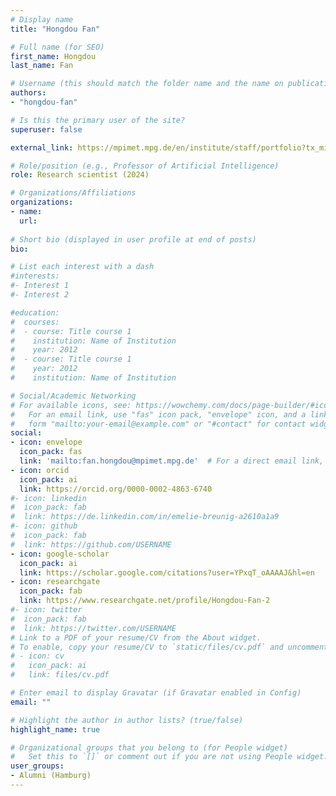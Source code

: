 ```yaml
---
# Display name
title: "Hongdou Fan"

# Full name (for SEO)
first_name: Hongdou
last_name: Fan

# Username (this should match the folder name and the name on publications)
authors:
- "hongdou-fan"

# Is this the primary user of the site?
superuser: false

external_link: https://mpimet.mpg.de/en/institute/staff/portfolio?tx_mitarbeiterverwaltung_mitarbeiterliste%5Baction%5D=show&tx_mitarbeiterverwaltung_mitarbeiterliste%5Bcontroller%5D=Mitarbeiter&tx_mitarbeiterverwaltung_mitarbeiterliste%5Bmitarbeiter%5D=673&cHash=ad0fedf6aebb84c2ae857695334cc68d

# Role/position (e.g., Professor of Artificial Intelligence)
role: Research scientist (2024)

# Organizations/Affiliations
organizations:
- name: 
  url: 
  
# Short bio (displayed in user profile at end of posts)
bio: 

# List each interest with a dash
#interests:
#- Interest 1
#- Interest 2

#education:
#  courses:
#  - course: Title course 1
#    institution: Name of Institution
#    year: 2012
#  - course: Title course 1
#    year: 2012
#    institution: Name of Institution

# Social/Academic Networking
# For available icons, see: https://wowchemy.com/docs/page-builder/#icons
#   For an email link, use "fas" icon pack, "envelope" icon, and a link in the
#   form "mailto:your-email@example.com" or "#contact" for contact widget.
social:
- icon: envelope
  icon_pack: fas
  link: 'mailto:fan.hongdou@mpimet.mpg.de'  # For a direct email link, use "mailto:test@example.org".
- icon: orcid
  icon_pack: ai
  link: https://orcid.org/0000-0002-4863-6740
#- icon: linkedin
#  icon_pack: fab
#  link: https://de.linkedin.com/in/emelie-breunig-a2610a1a9
#- icon: github
#  icon_pack: fab
#  link: https://github.com/USERNAME
- icon: google-scholar
  icon_pack: ai
  link: https://scholar.google.com/citations?user=YPxqT_oAAAAJ&hl=en
- icon: researchgate
  icon_pack: fab
  link: https://www.researchgate.net/profile/Hongdou-Fan-2
#- icon: twitter
#  icon_pack: fab
#  link: https://twitter.com/USERNAME
# Link to a PDF of your resume/CV from the About widget.
# To enable, copy your resume/CV to `static/files/cv.pdf` and uncomment the lines below.
# - icon: cv
#   icon_pack: ai
#   link: files/cv.pdf

# Enter email to display Gravatar (if Gravatar enabled in Config)
email: ""

# Highlight the author in author lists? (true/false)
highlight_name: true

# Organizational groups that you belong to (for People widget)
#   Set this to `[]` or comment out if you are not using People widget.
user_groups:
- Alumni (Hamburg)
---
```


